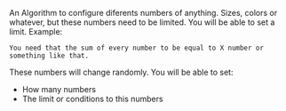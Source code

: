 An Algorithm to configure diferents numbers of anything. Sizes, colors or whatever, but these numbers need to be limited.
You will be able to set a limit. Example:

    You need that the sum of every number to be equal to X number or something like that.

These numbers will change randomly. You will be able to set:

- How many numbers
- The limit or conditions to this numbers
